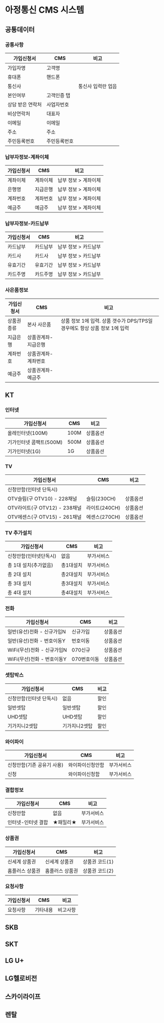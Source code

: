 # 아정통신 CMS 시스템 

## 공통데이터
### 공통사항
| 가입신청서     | CMS    | 비고         |
| --------- | ------ | ---------- |
| 가입자명      | 고객명    |            |
| 휴대폰       | 핸드폰    |            |
| 통신사       |        | 통신사 입력란 업음 |
| 본인여부      | 고객인증 탭 |            |
| 상담 받은 연락처 | 사업자번호  |            |
| 비상연락처     | 대표자    |            |
| 이메일       | 이메일    |            |
| 주소        | 주소     |            |
| 주민등록번호    | 주민등록번호 |            |
### 납부자정보-계좌이체
| 가입신청서 | CMS  | 비고           |
| ----- | ---- | ------------ |
| 계좌이체  | 계좌이체 | 납부 정보 > 계좌이체 |
| 은행명   | 지급은행 | 납부 정보 > 계좌이체 |
| 계좌번호  | 계좌번호 | 납부 정보 > 계좌이체 |
| 예금주   | 예금주  | 납부 정보 > 계좌이체 |
### 납부자정보-카드납부
| 가입신청서 | CMS  | 비고           |
| ----- | ---- | ------------ |
| 카드납부  | 카드납부 | 납부 정보 > 카드납부 |
| 카드사   | 카드사  | 납부 정보 > 카드납부 |
| 유효기간  | 유효기간 | 납부 정보 > 카드납부 |
| 카드주명  | 카드주명 | 납부 정보 > 카드납부 |
### 사은품정보
| 가입신청서  | CMS        | 비고                                              |
| ------ | ---------- | ----------------------------------------------- |
| 상품권 종류 | 본사 사은품     | 상품 정보 1에 입력. 상품 갯수가 DPS/TPS일경우에도 항상 상품 정보 1에 입력 |
| 지급은행   | 상품권계좌-지급은행 |                                                 |
| 계좌번호   | 상품권계좌-계좌번호 |                                                 |
| 예금주    | 상품권계좌-예금주  |                                                 |
## KT
### 인터넷
| 가입신청서           | CMS  | 비고   |
| --------------- | ---- | ---- |
| 올레인터넷(100M)     | 100M | 상품옵션 |
| 기가인터넷 콤팩트(500M) | 500M | 상품옵션 |
| 기가인터넷(1G)       | 1G   | 상품옵션 |
### TV
| 가입신청서                   | CMS        | 비고   |
| ----------------------- | ---------- | ---- |
| 신청안함(인터넷 단독시)           |            |      |
| OTV슬림(구 OTV10) - 228채널  | 슬림(230CH)  | 상품옵션 |
| OTV라이트(구 OTV12) - 238채널 | 라이트(240CH) | 상품옵션 |
| OTV에센스(구 OTV15) - 261채널 | 에센스(270CH) | 상품옵션 |
### TV 추가설치
| 가입신청서         | CMS   | 비고    |
| ------------- | ----- | ----- |
| 신청안함(인터넷단독시)  | 없음    | 부가서비스 |
| 총 1대 설치(추가없음) | 총1대설치 | 부가서비스 |
| 총 2대 설치       | 총2대설치 | 부가서비스 |
| 총 3대 설치       | 총3대설치 | 부가서비스 |
| 총 4대 설치       | 총4대설치 | 부가서비스 |
### 전화
| 가입신청서              | CMS     | 비고   |
| ------------------ | ------- | ---- |
| 일반(유선)전화 - 신규가입N   | 신규가입    | 상품옵션 |
| 일반(유선)전화 - 번호이동Y   | 번호이동    | 상품옵션 |
| WiFi(무선)전화 - 신규가입N | 070신규   | 상품옵션 |
| WiFi(무선)전화 - 번호이동Y | 070번호이동 | 상품옵션 |
### 셋탑박스
| 가입신청서         | CMS     | 비고  |
| ------------- | ------- | --- |
| 신청안함(인터넷 단독시) | 없음      | 할인  |
| 일반셋탑          | 일반셋탑    | 할인  |
| UHD셋탑         | UHD셋탑   | 할인  |
| 기가지니2셋탑       | 기가지니2셋탑 | 할인  |
### 와이파이
| 가입신청서           | CMS      | 비고    |
| --------------- | -------- | ----- |
| 신청안함(기존 공유기 사용) | 와이파이신청안함 | 부가서비스 |
| 신청              | 와이파이신청함  | 부가서비스 |
### 결합정보
| 가입신청서      | CMS   | 비고    |
| ---------- | ----- | ----- |
| 신청안함       | 없음    | 부가서비스 |
| 인터넷-인터넷 결합 | ★패밀리★ | 부가서비스 |
### 상품권
| 가입신청서    | CMS      | 비고        |
| -------- | -------- | --------- |
| 신세계 상품권  | 신세계 상품권  | 상품권 코드(1) |
| 홈플러스 상품권 | 홈플러스 상품권 | 상품권 코드(2) |
### 요청사항
| 가입신청서 | CMS  | 비고   |
| ----- | ---- | ---- |
| 요청사항  | 기타내용 | 비고사항 |
## SKB
## SKT
## LG U+
## LG헬로비전
## 스카이라이프
## 렌탈




